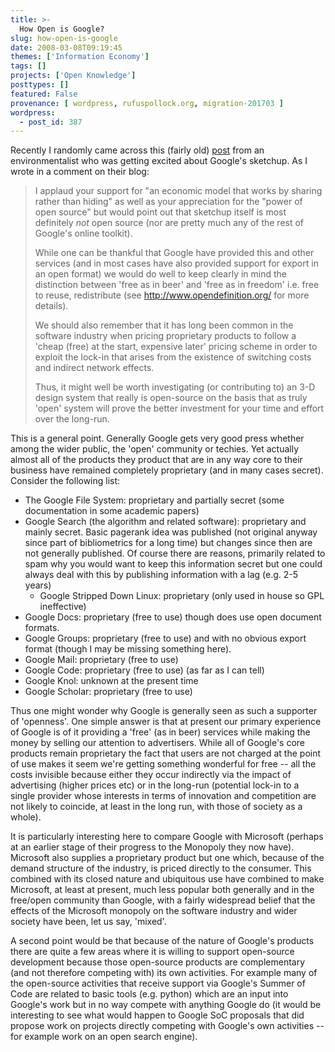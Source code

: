 ```yaml
---
title: >-
  How Open is Google?
slug: how-open-is-google
date: 2008-03-08T09:19:45
themes: ['Information Economy']
tags: []
projects: ['Open Knowledge']
posttypes: []
featured: False
provenance: [ wordpress, rufuspollock.org, migration-201703 ]
wordpress:
  - post_id: 387
---
```


Recently I randomly came across this (fairly old) [post](http://www.treehugger.com/files/2007/05/sketchup_goes_g.php) from an environmentalist who was getting excited about Google's sketchup. As I wrote in a comment on their blog:

> I applaud your support for "an economic model that works by sharing rather than hiding" as well as your appreciation for the "power of open source" but would point out that sketchup itself is most definitely *not* open source (nor are pretty much any of the rest of Google's online toolkit).
>
> While one can be thankful that Google have provided this and other services (and in most cases have also provided support for export in an open format) we would do well to keep clearly in mind the distinction between 'free as in beer' and 'free as in freedom' i.e. free to reuse, redistribute (see <a href="http://www.opendefinition.org/" rel="nofollow nofollow">http://www.opendefinition.org/</a> for more details).
>
> We should also remember that it has long been common in the software industry when pricing proprietary products to follow a 'cheap (free) at the start, expensive later' pricing scheme in order to exploit the lock-in that arises from the existence of  switching costs and indirect network effects.
>
> Thus, it might well be worth investigating (or contributing to) an 3-D design system that really is open-source on the basis that as truly 'open' system will prove the better investment for your time and effort over the long-run.

This is a general point. Generally Google gets very good press whether among the wider public, the 'open' community or techies. Yet actually almost all of the products they product that are in any way core to their business have remained completely proprietary (and in many cases secret). Consider the following list:

  * The Google File System: proprietary and partially secret (some documentation in some academic papers)
  * Google Search (the algorithm and related software): proprietary and mainly secret. Basic pagerank idea was published (not original anyway since part of bibliometrics for a long time) but changes since then are not generally published. Of course there are reasons, primarily related to spam why you would want to keep this information secret but one could always deal with this by publishing information with a lag (e.g. 2-5 years)
    * Google Stripped Down Linux: proprietary (only used in house so GPL ineffective)
  * Google Docs: proprietary (free to use) though does use open document formats.
  * Google Groups: proprietary (free to use) and with no obvious export format (though I may be missing something here).
  * Google Mail: proprietary (free to use)
  * Google Code: proprietary (free to use) (as far as I can tell)
  * Google Knol: unknown at the present time
  * Google Scholar: proprietary (free to use)

Thus one might wonder why Google is generally seen as such a supporter of 'openness'. One simple answer is that at present our primary experience of Google is of it providing a 'free' (as in beer) services while making the money by selling our attention to advertisers. While all of Google's core products remain proprietary the fact that users are not charged at the point of use makes it seem we're getting something wonderful for free -- all the costs invisible because either they occur indirectly via the impact of advertising (higher prices etc) or in the long-run (potential lock-in to a single provider whose interests in terms of innovation and competition are not likely to coincide, at least in the long run, with those of society as a whole).

It is particularly interesting here to compare Google with Microsoft (perhaps at an earlier stage of their progress to the Monopoly they now have). Microsoft also supplies a proprietary product but one which, because of the demand structure of the industry, is priced directly to the consumer. This combined with its closed nature and ubiquitous use have combined to make Microsoft, at least at present, much less popular both generally and in the free/open community than Google, with a fairly widespread belief that the effects of the Microsoft monopoly on the software industry and wider society have been, let us say, 'mixed'.

A second point would be that because of the nature of Google's products there are quite a few areas where it is willing to support open-source development because those open-source products are complementary (and not therefore competing with) its own activities.  For example many of the open-source activities that receive support via Google's Summer of Code are related to basic tools (e.g. python) which are an input into Google's work but in no way compete with anything Google do (it would be interesting to see what would happen to Google SoC proposals that did propose work on projects directly competing with Google's own activities -- for example work on an open search engine).

